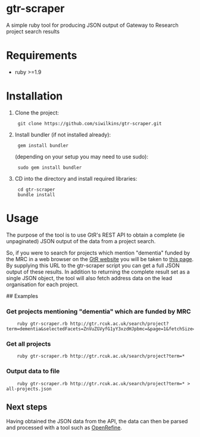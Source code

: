 gtr-scraper
===========

A simple ruby tool for producing JSON output of Gateway to Research project search results

# Requirements

* ruby >=1.9

# Installation

1. Clone the project:

        git clone https://github.com/siwilkins/gtr-scraper.git
        
2. Install bundler (if not installed already):

        gem install bundler
        
   (depending on your setup you may need to use sudo):
   
        sudo gem install bundler
        


3. CD into the directory and install required libraries:

        cd gtr-scraper
        bundle install
        
# Usage

The purpose of the tool is to use GtR's REST API to obtain a complete (ie unpaginated) JSON output of the data from a project search.

So, if you were to search for projects which mention "dementia" funded by the MRC in a web browser on the [GtR website](http://gtr.rcuk.ac.uk/) you will be taken to [this page](http://gtr.rcuk.ac.uk/search/project?term=dementia&selectedFacets=ZnVuZGVyfG1yY3xzdHJpbmc=&page=1&fetchSize=25&selectedSortableField=&selectedSortOrder=&fields=pro.id,pro.t,pro.a,per.fn,per.on,per.sn,per.fnsn,per.org.n,per.pro.t,per.pro.abs,pub.t,pub.a,org.n). By supplying this URL to the gtr-scraper script you can get a full JSON output of these results. In addition to returning the complete result set as a single JSON object, the tool will also fetch address data on the lead organisation for each project.

## Examples

### Get projects mentioning "dementia" which are funded by MRC
        ruby gtr-scraper.rb http://gtr.rcuk.ac.uk/search/project?term=dementia&selectedFacets=ZnVuZGVyfG1yY3xzdHJpbmc=&page=1&fetchSize=25&selectedSortableField=&selectedSortOrder=&fields=pro.id,pro.t,pro.a,per.fn,per.on,per.sn,per.fnsn,per.org.n,per.pro.t,per.pro.abs,pub.t,pub.a,org.n
 
  
### Get all projects
        ruby gtr-scraper.rb http://gtr.rcuk.ac.uk/search/project?term=*
        
### Output data to file
        ruby gtr-scraper.rb http://gtr.rcuk.ac.uk/search/project?term=* > all-projects.json
        
## Next steps
Having obtained the JSON data from the API, the data can then be parsed and processed with a tool such as [OpenRefine](http://openrefine.org/).
